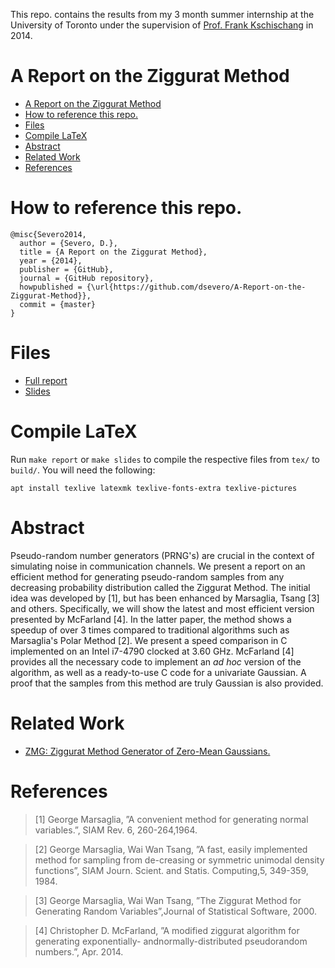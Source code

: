 This repo. contains the results from my 3 month summer internship at the University of Toronto under the supervision of [Prof. Frank Kschischang](https://www.comm.utoronto.ca/~frank/) in 2014.

A Report on the Ziggurat Method
============
<!--ts-->
   * [A Report on the Ziggurat Method](#a-report-on-the-ziggurat-method)
   * [How to reference this repo.](#how-to-reference-this-repo)
   * [Files](#files)
   * [Compile LaTeX](#compile-latex)
   * [Abstract](#abstract)
   * [Related Work](#related-work)
   * [References](#references)

<!-- Added by: severo, at: Mon May 20 00:40:57 -03 2019 -->

<!--te-->

# How to reference this repo.
```
@misc{Severo2014,
  author = {Severo, D.},
  title = {A Report on the Ziggurat Method},
  year = {2014},
  publisher = {GitHub},
  journal = {GitHub repository},
  howpublished = {\url{https://github.com/dsevero/A-Report-on-the-Ziggurat-Method}},
  commit = {master}
}
```

# Files
- [Full report](pdf/A_Report_on_the_Ziggurat_Method.pdf)
- [Slides](pdf/A_Report_on_the_Ziggurat_Method-slides.pdf)

# Compile LaTeX
Run `make report` or `make slides` to compile the respective files from `tex/` to `build/`. You will need the following:

`apt install texlive latexmk texlive-fonts-extra texlive-pictures`

# Abstract
Pseudo-random number generators (PRNG's) are crucial in the context of simulating noise in communication channels. We present a report on an efficient method for generating pseudo-random samples from any decreasing probability distribution called the Ziggurat Method. The initial idea was developed by [1], but has been enhanced by Marsaglia, Tsang [3] and others. Specifically, we will show the latest and most efficient version presented by McFarland [4]. In the latter paper, the method shows a speedup of over 3 times compared to traditional algorithms such as Marsaglia's Polar Method [2]. We present a speed comparison in C implemented on an Intel i7-4790 clocked at 3.60 GHz. McFarland [4] provides all the necessary code to implement an _ad hoc_ version of the algorithm, as well as a ready-to-use C code for a univariate Gaussian. A proof that the samples from this method are truly Gaussian is also provided.

# Related Work
- [ZMG: Ziggurat Method Generator of Zero-Mean Gaussians.](https://www.comm.utoronto.ca/~frank/ZMG/)

# References
> [1] George Marsaglia, ”A convenient method for generating normal variables.”, SIAM Rev. 6, 260-264,1964.

> [2] George  Marsaglia,  Wai  Wan  Tsang,  ”A  fast,  easily  implemented  method  for  sampling  from  de-creasing or symmetric unimodal density functions”, SIAM Journ. Scient. and Statis. Computing,5, 349-359, 1984.

> [3] George  Marsaglia,  Wai  Wan  Tsang,  ”The  Ziggurat  Method  for  Generating  Random  Variables”,Journal of Statistical Software, 2000.

> [4]  Christopher  D.  McFarland,  ”A  modified  ziggurat  algorithm  for  generating  exponentially-  andnormally-distributed pseudorandom numbers.”, Apr. 2014.
